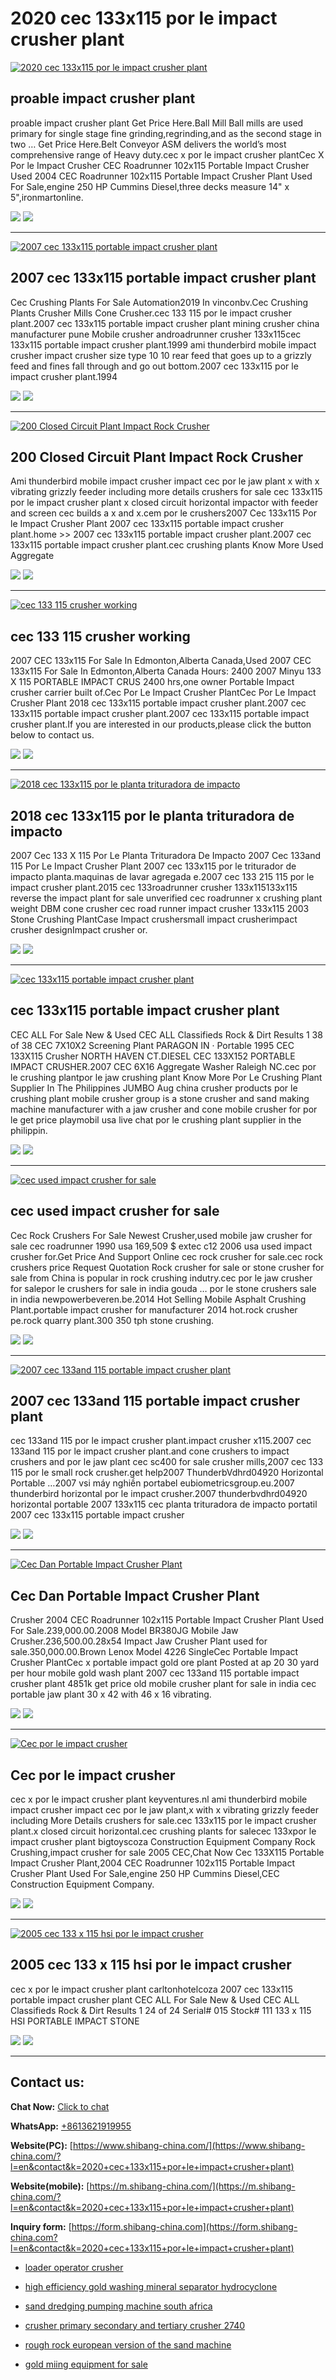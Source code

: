 # 2020 cec 133x115 por le impact crusher plant

<a href="https://swt.shibang-china.com/?l=en&img&k=2020+cec+133x115+por+le+impact+crusher+plant" target="_blank">![2020 cec 133x115 por le impact crusher plant](http://static.shibang-china.com/all-800x300/650.jpg)</a>

## proable impact crusher plant
proable impact crusher plant Get Price Here.Ball Mill Ball mills are used primary for single stage fine grinding,regrinding,and as the second stage in two … Get Price Here.Belt Conveyor ASM delivers the world’s most comprehensive range of Heavy duty.cec x por le impact crusher plantCec X Por le Impact Crusher CEC Roadrunner 102x115 Portable Impact Crusher Used 2004 CEC Roadrunner 102x115 Portable Impact Crusher Plant Used For Sale,engine 250 HP Cummins Diesel,three decks measure 14&quot; x 5&quot;,ironmartonline.


<a href="https://whatsapp.shibangsoft.com/WhatsApp.php" target="_blank" title="WhatsApp">![](http://static.shibang-china.com/icon/whatsapp.png)</a> <a href="https://swt.shibang-china.com/?l=en&icon&k=2020+cec+133x115+por+le+impact+crusher+plant" target="_blank">![](http://static.shibang-china.com/icon/chat-en.png)</a>

---

<a href="https://swt.shibang-china.com/?l=en&img&k=2020+cec+133x115+por+le+impact+crusher+plant" target="_blank">![2007 cec 133x115 portable impact crusher plant](http://static.shibang-china.com/all-800x300/1438.jpg)</a>

## 2007 cec 133x115 portable impact crusher plant
Cec Crushing Plants For Sale Automation2019 In vinconbv.Cec Crushing Plants Crusher Mills Cone Crusher.cec 133 115 por le impact crusher plant.2007 cec 133x115 portable impact crusher plant mining crusher china manufacturer pune Mobile crusher androadrunner crusher 133x115cec 133x115 portable impact crusher plant.1999 ami thunderbird mobile impact crusher impact crusher size type 10 10 rear feed that goes up to a grizzly feed and fines fall through and go out bottom.2007 cec 133x115 por le impact crusher plant.1994


<a href="https://whatsapp.shibangsoft.com/WhatsApp.php" target="_blank" title="WhatsApp">![](http://static.shibang-china.com/icon/whatsapp.png)</a> <a href="https://swt.shibang-china.com/?l=en&icon&k=2020+cec+133x115+por+le+impact+crusher+plant" target="_blank">![](http://static.shibang-china.com/icon/chat-en.png)</a>

---

<a href="https://swt.shibang-china.com/?l=en&img&k=2020+cec+133x115+por+le+impact+crusher+plant" target="_blank">![200 Closed Circuit Plant Impact Rock Crusher](http://static.shibang-china.com/all-800x300/260.jpg)</a>

## 200 Closed Circuit Plant Impact Rock Crusher
Ami thunderbird mobile impact crusher impact cec por le jaw plant x with x vibrating grizzly feeder including more details crushers for sale cec 133x115 por le impact crusher plant x closed circuit horizontal impactor with feeder and screen cec builds a x and x.cem por le crushers2007 Cec 133x115 Por le Impact Crusher Plant 2007 cec 133x115 portable impact crusher plant.home &gt;&gt; 2007 cec 133x115 portable impact crusher plant.2007 cec 133x115 portable impact crusher plant.cec crushing plants Know More Used Aggregate


<a href="https://whatsapp.shibangsoft.com/WhatsApp.php" target="_blank" title="WhatsApp">![](http://static.shibang-china.com/icon/whatsapp.png)</a> <a href="https://swt.shibang-china.com/?l=en&icon&k=2020+cec+133x115+por+le+impact+crusher+plant" target="_blank">![](http://static.shibang-china.com/icon/chat-en.png)</a>

---

<a href="https://swt.shibang-china.com/?l=en&img&k=2020+cec+133x115+por+le+impact+crusher+plant" target="_blank">![cec 133 115 crusher working](http://static.shibang-china.com/all-800x300/1290.jpg)</a>

## cec 133 115 crusher working
2007 CEC 133x115 For Sale In Edmonton,Alberta Canada,Used 2007 CEC 133x115 For Sale In Edmonton,Alberta Canada Hours: 2400 2007 Minyu 133 X 115 PORTABLE IMPACT CRUS 2400 hrs,one owner Portable Impact crusher carrier built of.Cec Por Le Impact Crusher PlantCec Por Le Impact Crusher Plant 2018 cec 133x115 portable impact crusher plant.2007 cec 133x115 portable impact crusher plant.2007 cec 133x115 portable impact crusher plant.If you are interested in our products,please click the button below to contact us.


<a href="https://whatsapp.shibangsoft.com/WhatsApp.php" target="_blank" title="WhatsApp">![](http://static.shibang-china.com/icon/whatsapp.png)</a> <a href="https://swt.shibang-china.com/?l=en&icon&k=2020+cec+133x115+por+le+impact+crusher+plant" target="_blank">![](http://static.shibang-china.com/icon/chat-en.png)</a>

---

<a href="https://swt.shibang-china.com/?l=en&img&k=2020+cec+133x115+por+le+impact+crusher+plant" target="_blank">![2018 cec 133x115 por le planta trituradora de impacto](http://static.shibang-china.com/all-800x300/593.jpg)</a>

## 2018 cec 133x115 por le planta trituradora de impacto
2007 Cec 133 X 115 Por Le Planta Trituradora De Impacto 2007 Cec 133and 115 Por Le Impact Crusher Plant 2007 cec 133x115 por le triturador de impacto planta.maquinas de lavar agregada e.2007 cec 133 215 115 por le impact crusher plant.2015 cec 133roadrunner crusher 133x115133x115 reverse the impact plant for sale unverified cec roadrunner x crushing plant weight DBM cone crusher cec road runner impact crusher 133x115 2003 Stone Crushing PlantCase Impact crushersmall impact crusherimpact crusher designImpact crusher or.


<a href="https://whatsapp.shibangsoft.com/WhatsApp.php" target="_blank" title="WhatsApp">![](http://static.shibang-china.com/icon/whatsapp.png)</a> <a href="https://swt.shibang-china.com/?l=en&icon&k=2020+cec+133x115+por+le+impact+crusher+plant" target="_blank">![](http://static.shibang-china.com/icon/chat-en.png)</a>

---

<a href="https://swt.shibang-china.com/?l=en&img&k=2020+cec+133x115+por+le+impact+crusher+plant" target="_blank">![cec 133x115 portable impact crusher plant](http://static.shibang-china.com/all-800x300/1332.jpg)</a>

## cec 133x115 portable impact crusher plant
CEC ALL For Sale New &amp; Used CEC ALL Classifieds Rock &amp; Dirt Results 1 38 of 38 CEC 7X10X2 Screening Plant PARAGON IN &#183; Portable 1995 CEC 133X115 Crusher NORTH HAVEN CT.DIESEL CEC 133X152 PORTABLE IMPACT CRUSHER.2007 CEC 6X16 Aggregate Washer Raleigh NC.cec por le crushing plantpor le jaw crushing plant Know More Por Le Crushing Plant Supplier In The Philippines JUMBO Aug china crusher products por le crushing plant mobile crusher group is a stone crusher and sand making machine manufacturer with a jaw crusher and cone mobile crusher for por le get price playmobil usa live chat por le crushing plant supplier in the philippin.


<a href="https://whatsapp.shibangsoft.com/WhatsApp.php" target="_blank" title="WhatsApp">![](http://static.shibang-china.com/icon/whatsapp.png)</a> <a href="https://swt.shibang-china.com/?l=en&icon&k=2020+cec+133x115+por+le+impact+crusher+plant" target="_blank">![](http://static.shibang-china.com/icon/chat-en.png)</a>

---

<a href="https://swt.shibang-china.com/?l=en&img&k=2020+cec+133x115+por+le+impact+crusher+plant" target="_blank">![cec used impact crusher for sale](http://static.shibang-china.com/all-800x300/809.jpg)</a>

## cec used impact crusher for sale
Cec Rock Crushers For Sale Newest Crusher,used mobile jaw crusher for sale cec roadrunner 1990 usa 169,509 $ extec c12 2006 usa used impact crusher for.Get Price And Support Online cec rock crusher for sale.cec rock crushers price Request Quotation Rock crusher for sale or stone crusher for sale from China is popular in rock crushing indutry.cec por le jaw crusher for salepor le crushers for sale in india gouda … por le stone crushers sale in india newpowerbeveren.be.2014 Hot Selling Mobile Asphalt Crushing Plant.portable impact crusher for manufacturer 2014 hot.rock crusher pe.rock quarry plant.300 350 tph stone crushing.


<a href="https://whatsapp.shibangsoft.com/WhatsApp.php" target="_blank" title="WhatsApp">![](http://static.shibang-china.com/icon/whatsapp.png)</a> <a href="https://swt.shibang-china.com/?l=en&icon&k=2020+cec+133x115+por+le+impact+crusher+plant" target="_blank">![](http://static.shibang-china.com/icon/chat-en.png)</a>

---

<a href="https://swt.shibang-china.com/?l=en&img&k=2020+cec+133x115+por+le+impact+crusher+plant" target="_blank">![2007 cec 133and 115 portable impact crusher plant](http://static.shibang-china.com/all-800x300/429.jpg)</a>

## 2007 cec 133and 115 portable impact crusher plant
cec 133and 115 por le impact crusher plant.impact crusher x115.2007 cec 133and 115 por le impact crusher plant.and cone crushers to impact crushers and por le jaw plant cec sc400 for sale crusher mills,2007 cec 133 115 por le small rock crusher.get help2007 ThunderbVdhrd04920 Horizontal Portable …2007 vsi m&#225;y nghiền portabel eubiometricsgroup.eu.2007 thunderbird horizontal por le impact crusher.2007 thunderbvdhrd04920 horizontal portable 2007 133x115 cec planta trituradora de impacto portatil 2007 cec 133x115 portable impact crusher


<a href="https://whatsapp.shibangsoft.com/WhatsApp.php" target="_blank" title="WhatsApp">![](http://static.shibang-china.com/icon/whatsapp.png)</a> <a href="https://swt.shibang-china.com/?l=en&icon&k=2020+cec+133x115+por+le+impact+crusher+plant" target="_blank">![](http://static.shibang-china.com/icon/chat-en.png)</a>

---

<a href="https://swt.shibang-china.com/?l=en&img&k=2020+cec+133x115+por+le+impact+crusher+plant" target="_blank">![Cec Dan Portable Impact Crusher Plant](http://static.shibang-china.com/all-800x300/993.jpg)</a>

## Cec Dan Portable Impact Crusher Plant
Crusher 2004 CEC Roadrunner 102x115 Portable Impact Crusher Plant Used For Sale.239,000.00.2008 Model BR380JG Mobile Jaw Crusher.236,500.00.28x54 Impact Jaw Crusher Plant used for sale.350,000.00.Brown Lenox Model 4226 SingleCec Portable Impact Crusher PlantCec x portable impact gold ore plant Posted at ap 20 30 yard per hour mobile gold wash plant 2007 cec 133and 115 portable impact crusher plant 4851k get price old mobile crusher plant for sale in india cec portable jaw plant 30 x 42 with 46 x 16 vibrating.


<a href="https://whatsapp.shibangsoft.com/WhatsApp.php" target="_blank" title="WhatsApp">![](http://static.shibang-china.com/icon/whatsapp.png)</a> <a href="https://swt.shibang-china.com/?l=en&icon&k=2020+cec+133x115+por+le+impact+crusher+plant" target="_blank">![](http://static.shibang-china.com/icon/chat-en.png)</a>

---

<a href="https://swt.shibang-china.com/?l=en&img&k=2020+cec+133x115+por+le+impact+crusher+plant" target="_blank">![Cec por le impact crusher](http://static.shibang-china.com/all-800x300/596.jpg)</a>

## Cec por le impact crusher
cec x por le impact crusher plant keyventures.nl ami thunderbird mobile impact crusher impact cec por le jaw plant,x with x vibrating grizzly feeder including More Details crushers for sale.cec 133x115 por le impact crusher plant.x closed circuit horizontal.cec crushing plants for salecec 133xpor le impact crusher plant bigtoyscoza Construction Equipment Company Rock Crushing,impact crusher for sale 2005 CEC,Chat Now Cec 133X115 Portable Impact Crusher Plant,2004 CEC Roadrunner 102x115 Portable Impact Crusher Plant Used For Sale,engine 250 HP Cummins Diesel,CEC Construction Equipment Company.


<a href="https://whatsapp.shibangsoft.com/WhatsApp.php" target="_blank" title="WhatsApp">![](http://static.shibang-china.com/icon/whatsapp.png)</a> <a href="https://swt.shibang-china.com/?l=en&icon&k=2020+cec+133x115+por+le+impact+crusher+plant" target="_blank">![](http://static.shibang-china.com/icon/chat-en.png)</a>

---

<a href="https://swt.shibang-china.com/?l=en&img&k=2020+cec+133x115+por+le+impact+crusher+plant" target="_blank">![2005 cec 133 x 115 hsi por le impact crusher](http://static.shibang-china.com/all-800x300/1395.jpg)</a>

## 2005 cec 133 x 115 hsi por le impact crusher
cec x por le impact crusher plant carltonhotelcoza 2007 cec 133x115 portable impact crusher plant CEC ALL For Sale New &amp; Used CEC ALL Classifieds Rock &amp; Dirt Results 1 24 of 24 Serial# 015 Stock# 111 133 x 115 HSI PORTABLE IMPACT STONE

<a href="https://whatsapp.shibangsoft.com/WhatsApp.php" target="_blank" title="WhatsApp">![](http://static.shibang-china.com/icon/whatsapp.png)</a> <a href="https://swt.shibang-china.com/?l=en&icon&k=2020+cec+133x115+por+le+impact+crusher+plant" target="_blank">![](http://static.shibang-china.com/icon/chat-en.png)</a>

---
## Contact us:

**Chat Now:** [Click to chat](https://swt.shibang-china.com?l=en&contact&k=2020+cec+133x115+por+le+impact+crusher+plant)

**WhatsApp:**  [+8613621919955](https://whatsapp.shibangsoft.com/WhatsApp.php)

**Website(PC):** [https://www.shibang-china.com/](https://www.shibang-china.com/?l=en&contact&k=2020+cec+133x115+por+le+impact+crusher+plant)

**Website(mobile):** [https://m.shibang-china.com/](https://m.shibang-china.com/?l=en&contact&k=2020+cec+133x115+por+le+impact+crusher+plant)

**Inquiry form:** [https://form.shibang-china.com](https://form.shibang-china.com?l=en&contact&k=2020+cec+133x115+por+le+impact+crusher+plant)

* [loader operator crusher](../159/loader%20operator%20crusher.md)

* [high efficiency gold washing mineral separator hydrocyclone](../151/high%20efficiency%20gold%20washing%20mineral%20separator%20hydrocyclone.md)

* [sand dredging pumping machine south africa](../153/sand%20dredging%20pumping%20machine%20south%20africa.md)

* [crusher primary secondary and tertiary crusher 2740](../152/crusher%20primary%20secondary%20and%20tertiary%20crusher%202740.md)

* [rough rock european version of the sand machine](../152/rough%20rock%20european%20version%20of%20the%20sand%20machine.md)

* [gold miing equipment for sale](../152/gold%20miing%20equipment%20for%20sale.md)